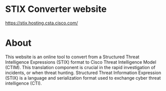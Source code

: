 # STIX Converter website

https://stix.hosting.csta.cisco.com/

# About
This website is an online tool to convert from a Structured Threat Intelligence Expressions (STIX) format to Cisco Threat Intelligence Model (CTIM). This translation component is crucial in the rapid investigation of incidents, or when threat hunting. Structured Threat Information Expression (STIX) is a language and serialization format used to exchange cyber threat intelligence (CTI).
